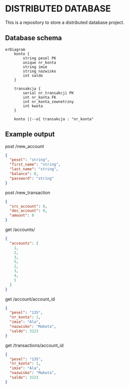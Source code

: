 # DISTRIBUTED DATABASE

This is a repository to store a distributed database project.


## Database schema

```mermaid
erDiagram
    konto {
        string pesel PK
        unique nr_konta 
        string imie
        string nazwisko
        int saldo
    }

    transakcja {
        serial nr_transakcji PK
        int nr_konta FK
        int nr_konta_zewnetrzny
        int kwota
    }

    konto ||--o{ transakcja : "nr_konta"

```

## Example output

post /new_account

```json
{
  "pesel": "string",
  "first_name": "string",
  "last_name": "string",
  "balance": 0,
  "password": "string"
}
```


post /new_transaction
<!-- TODO: change if works -->

```json 
{
  "src_account": 0,
  "des_account": 0,
  "amount": 0
}
```

get /accounts/

```json
{
  "accounts": [
    1,
    2,
    3,
    5,
    2,
    3,
    4,
    5
  ]
}
```

get /account/account_id

```json
{
  "pesel": "135",
  "nr_konta": 1,
  "imie": "Ala",
  "nazwisko": "Makota",
  "saldo": 3123
}
```


get /transactions/account_id 
<!-- TODO: check if works -->

```json
{
  "pesel": "135",
  "nr_konta": 1,
  "imie": "Ala",
  "nazwisko": "Makota",
  "saldo": 3123
}
```